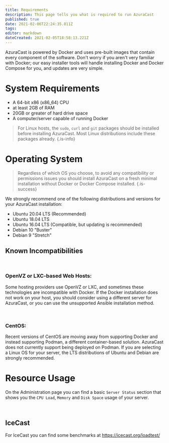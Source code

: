 ```yaml
---
title: Requirements
description: This page tells you what is required to run AzuraCast
published: true
date: 2021-02-06T22:24:35.811Z
tags: 
editor: markdown
dateCreated: 2021-02-05T18:58:13.221Z
---
```


AzuraCast is powered by Docker and uses pre-built images that contain every component of the software. Don't worry if you aren't very familiar with Docker; our easy installer tools will handle installing Docker and Docker Compose for you, and updates are very simple.


# System Requirements

- A 64-bit x86 (x86_64) CPU
- at least 2GB of RAM
- 20GB or greater of hard drive space
- A computer/server capable of running Docker

> For Linux hosts, the `sudo`, `curl` and `git` packages should be installed before installing AzuraCast. Most Linux distributions include these packages already.
{.is-info}

# Operating System

> Regardless of which OS you choose, to avoid any compatibility or permissions issues you should install AzuraCast on a fresh minimal installation without Docker or Docker Compose installed.
{.is-success}

We strongly recommend one of the following distributions and versions for your AzuraCast installation:

- Ubuntu 20.04 LTS (Recommended)
- Ubuntu 18.04 LTS
- Ubuntu 16.04 LTS (Compatible, but updating is recommended)
- Debian 10 "Buster"
- Debian 9 "Stretch"

## Known Incompatibilities

<br>

### **OpenVZ or LXC-based Web Hosts:**

Some hosting providers use OpenVZ or LXC, and sometimes these technologies are incompatible with Docker. If the Docker installation does not work on your host, you should consider using a different server for AzuraCast, or you can use the unsupported Ansible installation method.

<br>

### **CentOS:**
Recent versions of CentOS are moving away from supporting Docker and instead supporting Podman, a different container-based solution. AzuraCast does not currently support being deployed on Podman. If you are selecting a Linux OS for your server, the LTS distributions of Ubuntu and Debian are strongly recommended.

# Resource Usage

On the Administration page you can find a basic `Server Status` section that shows you the `CPU Load`, `Memory` and `Disk Space` usage of your server.

<br> 

## IceCast

For IceCast you can find some benchmarks at https://icecast.org/loadtest/

